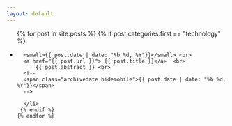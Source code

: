```yaml
---
layout: default
---
```


<div class="home">
  
  <ul class="posts">
    {% for post in site.posts %}
      {% if post.categories.first == "technology"  %}
      <li>
      
      <small>{{ post.date | date: "%b %d, %Y"}}</small> <br>
      <a href="{{ post.url }}"> {{ post.title }}</a>  <br>   
          {{ post.abstract }} <br>
      <!--
      <span class="archivedate hidemobile">{{ post.date | date: "%b %d, %Y"}}</span>
      -->
      
      </li>
     {% endif %}
    {% endfor %}
  </ul>

</div>
